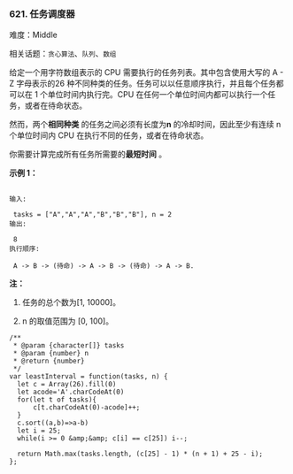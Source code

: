 ### 621. 任务调度器

难度：Middle

相关话题：`贪心算法`、`队列`、`数组`

给定一个用字符数组表示的 CPU 需要执行的任务列表。其中包含使用大写的 A - Z 字母表示的26 种不同种类的任务。任务可以以任意顺序执行，并且每个任务都可以在 1 个单位时间内执行完。CPU 在任何一个单位时间内都可以执行一个任务，或者在待命状态。



然而，两个**相同种类** 的任务之间必须有长度为**n** 的冷却时间，因此至少有连续 n 个单位时间内 CPU 在执行不同的任务，或者在待命状态。



你需要计算完成所有任务所需要的**最短时间** 。



**示例 1：** 



```

输入:

 tasks = ["A","A","A","B","B","B"], n = 2
输出:

 8
执行顺序:

 A -> B -> (待命) -> A -> B -> (待命) -> A -> B.
```


**注：** 




1. 任务的总个数为[1, 10000]。

2. n 的取值范围为 [0, 100]。




```
/**
 * @param {character[]} tasks
 * @param {number} n
 * @return {number}
 */
var leastInterval = function(tasks, n) {
  let c = Array(26).fill(0)
  let acode='A'.charCodeAt(0)
  for(let t of tasks){
      c[t.charCodeAt(0)-acode]++;
  }
  c.sort((a,b)=>a-b)
  let i = 25;
  while(i >= 0 &amp;&amp; c[i] == c[25]) i--;

  return Math.max(tasks.length, (c[25] - 1) * (n + 1) + 25 - i);
};
```

